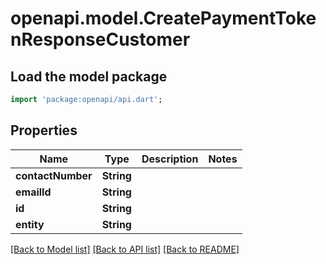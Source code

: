 # openapi.model.CreatePaymentTokenResponseCustomer

## Load the model package
```dart
import 'package:openapi/api.dart';
```

## Properties
Name | Type | Description | Notes
------------ | ------------- | ------------- | -------------
**contactNumber** | **String** |  | 
**emailId** | **String** |  | 
**id** | **String** |  | 
**entity** | **String** |  | 

[[Back to Model list]](../README.md#documentation-for-models) [[Back to API list]](../README.md#documentation-for-api-endpoints) [[Back to README]](../README.md)


